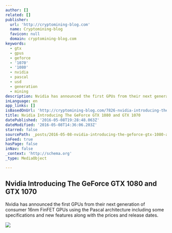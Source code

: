 ```yaml
---
author: []
related: []
publisher:
  url: 'http://cryptomining-blog.com'
  name: Cryptomining-blog
  favicon: null
  domain: cryptomining-blog.com
keywords:
  - gtx
  - gpus
  - geforce
  - '1070'
  - '1080'
  - nvidia
  - pascal
  - usd
  - generation
  - mining
description: Nvidia has announced the first GPUs from their next generation of consumer 16nm FinFET GPUs using the Pascal architecture including some specifications and new features along with the prices and release dates.
inLanguage: en
app_links: []
isBasedOnUrl: 'http://cryptomining-blog.com/7826-nvidia-introducing-the-geforce-gtx-1080-and-gtx-1070/'
title: Nvidia Introducing The GeForce GTX 1080 and GTX 1070
datePublished: '2016-05-08T19:28:48.063Z'
dateModified: '2016-05-08T14:36:06.203Z'
starred: false
sourcePath: _posts/2016-05-08-nvidia-introducing-the-geforce-gtx-1080-and-gtx-1070.md
inFeed: true
hasPage: false
inNav: false
_context: 'http://schema.org'
_type: MediaObject

---
```

<article style=""><h1>Nvidia Introducing The GeForce GTX 1080 and GTX 1070</h1><p>Nvidia has announced the first GPUs from their next generation of consumer 16nm FinFET GPUs using the Pascal architecture including some specifications and new features along with the prices and release dates.</p><img src="http://cryptomining-blog.com/wp-content/uploads/2016/05/nvidia-geforce-gtx-1080-580x272.jpg" /></article>